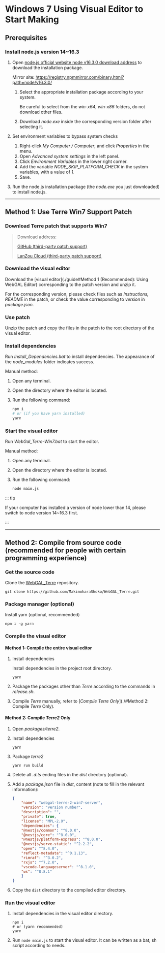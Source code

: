 # Windows 7 Using Visual Editor to Start Making

## Prerequisites

### Install node.js version 14~16.3

1. Open [node.js official website node v16.3.0 download address](https://nodejs.org/dist/v16.3.0/) to download the installation package.

    Mirror site: <https://registry.npmmirror.com/binary.html?path=node/v16.3.0/>

    1. Select the appropriate installation package according to your system.

        Be careful to select from the *win-x64*, *win-x86* folders, do not download other files.

    2. Download *node.exe* inside the corresponding version folder after selecting it.

2. Set environment variables to bypass system checks

    1. Right-click *My Computer / Computer*, and click *Properties* in the menu.
    2. Open *Advanced system settings* in the left panel.
    3. Click *Environment Variables* in the lower right corner.
    4. Add the variable *NODE_SKIP_PLATFORM_CHECK* in the system variables, with a value of *1*.
    5. Save.

3. Run the node.js installation package (the *node.exe* you just downloaded) to install node.js.

---

## Method 1: Use Terre Win7 Support Patch

### Download Terre patch that supports Win7

> Download address:
>
> [GitHub (third-party patch support)](https://github.com/hshqwq/WebGAL_Terre/releases)
>
> [LanZou Cloud (third-party patch support)](https://wwh.lanzoue.com/i2xqa0uy2fuh)

### Download the visual editor

Download the [visual editor](./guide#Method 1 (Recommended): Using WebGAL Editor) corresponding to the patch version and unzip it.

For the corresponding version, please check files such as *Instructions, README* in the patch, or check the value corresponding to *version* in *package.json*.

### Use patch

Unzip the patch and copy the files in the patch to the root directory of the visual editor.

### Install dependencies

Run *Install_Dependencies.bat* to install dependencies. The appearance of the *node_modules* folder indicates success.

Manual method:

1. Open any terminal.

2. Open the directory where the editor is located.

3. Run the following command:

    ```bash
    npm i 
    # or (if you have yarn installed)
    yarn
    ```

### Start the visual editor

Run *WebGal_Terre-Win7.bat* to start the editor.

Manual method:

1. Open any terminal.

2. Open the directory where the editor is located.

3. Run the following command:

    ```bash
    node main.js
    ```

::: tip

If your computer has installed a version of node lower than 14, please switch to node version 14~16.3 first.

:::

---

## Method 2: Compile from source code (recommended for people with certain programming experience)

### Get the source code

Clone the [WebGAL_Terre](https://github.com/MakinoharaShoko/WebGAL_Terre) repository.

``` shell
git clone https://github.com/MakinoharaShoko/WebGAL_Terre.git
```

### Package manager (optional)

Install yarn (optional, recommended)

``` shell
npm i -g yarn
```

### Compile the visual editor

#### Method 1: Compile the entire visual editor

1. Install dependencies

    Install dependencies in the project root directory.

    ```shell
    yarn
    ```

2. Package the packages other than *Terre* according to the commands in *release.sh*.

3. Compile *Terre* manually, refer to [*Compile Terre Only*](./#Method 2: Compile *Terre* Only).

#### Method 2: Compile *Terre2* Only

1. Open *packages/terre2*.

2. Install dependencies

    ``` shell
    yarn
    ```

3. Package *terre2*

    ``` shell
    yarn run build
    ```

4. Delete all *.d.ts* ending files in the *dist* directory (optional).

5. Add a *package.json* file in *dist*, content (note to fill in the relevant information):

    ```json
    {
        "name": "webgal-terre-2-win7-server",
        "version": "version number",
        "description": "",
        "private": true,
        "license": "MPL-2.0",
        "dependencies": {
        "@nestjs/common": "^8.0.0",
        "@nestjs/core": "^8.0.0",
        "@nestjs/platform-express": "^8.0.0",
        "@nestjs/serve-static": "^2.2.2",
        "open": "^8.4.0",
        "reflect-metadata": "^0.1.13",
        "rimraf": "^3.0.2",
        "rxjs": "^7.2.0",
        "vscode-languageserver": "^8.1.0",
        "ws": "^8.8.1"
        }
    }
    ```

6. Copy the `dist` directory to the compiled editor directory.

### Run the visual editor

1. Install dependencies in the visual editor directory.

    ``` shell
    npm i
    # or (yarn recommended)
    yarn
    ```

2. Run `node main.js` to start the visual editor. It can be written as a bat, sh script according to needs.